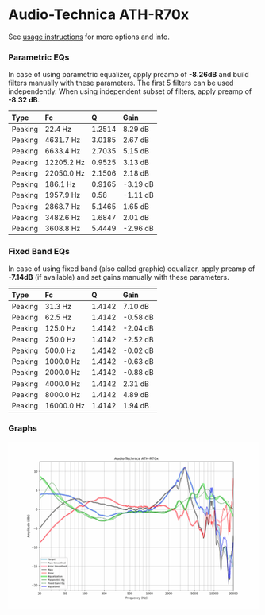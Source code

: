 # Audio-Technica ATH-R70x
See [usage instructions](https://github.com/jaakkopasanen/AutoEq#usage) for more options and info.

### Parametric EQs
In case of using parametric equalizer, apply preamp of **-8.26dB** and build filters manually
with these parameters. The first 5 filters can be used independently.
When using independent subset of filters, apply preamp of **-8.32 dB**.

| Type    | Fc         |      Q | Gain     |
|:--------|:-----------|:-------|:---------|
| Peaking | 22.4 Hz    | 1.2514 | 8.29 dB  |
| Peaking | 4631.7 Hz  | 3.0185 | 2.67 dB  |
| Peaking | 6633.4 Hz  | 2.7035 | 5.15 dB  |
| Peaking | 12205.2 Hz | 0.9525 | 3.13 dB  |
| Peaking | 22050.0 Hz | 2.1506 | 2.18 dB  |
| Peaking | 186.1 Hz   | 0.9165 | -3.19 dB |
| Peaking | 1957.9 Hz  | 0.58   | -1.11 dB |
| Peaking | 2868.7 Hz  | 5.1465 | 1.65 dB  |
| Peaking | 3482.6 Hz  | 1.6847 | 2.01 dB  |
| Peaking | 3608.8 Hz  | 5.4449 | -2.96 dB |

### Fixed Band EQs
In case of using fixed band (also called graphic) equalizer, apply preamp of **-7.14dB**
(if available) and set gains manually with these parameters.

| Type    | Fc         |      Q | Gain     |
|:--------|:-----------|:-------|:---------|
| Peaking | 31.3 Hz    | 1.4142 | 7.10 dB  |
| Peaking | 62.5 Hz    | 1.4142 | -0.58 dB |
| Peaking | 125.0 Hz   | 1.4142 | -2.04 dB |
| Peaking | 250.0 Hz   | 1.4142 | -2.52 dB |
| Peaking | 500.0 Hz   | 1.4142 | -0.02 dB |
| Peaking | 1000.0 Hz  | 1.4142 | -0.63 dB |
| Peaking | 2000.0 Hz  | 1.4142 | -0.88 dB |
| Peaking | 4000.0 Hz  | 1.4142 | 2.31 dB  |
| Peaking | 8000.0 Hz  | 1.4142 | 4.89 dB  |
| Peaking | 16000.0 Hz | 1.4142 | 1.94 dB  |

### Graphs
![](./Audio-Technica%20ATH-R70x.png)